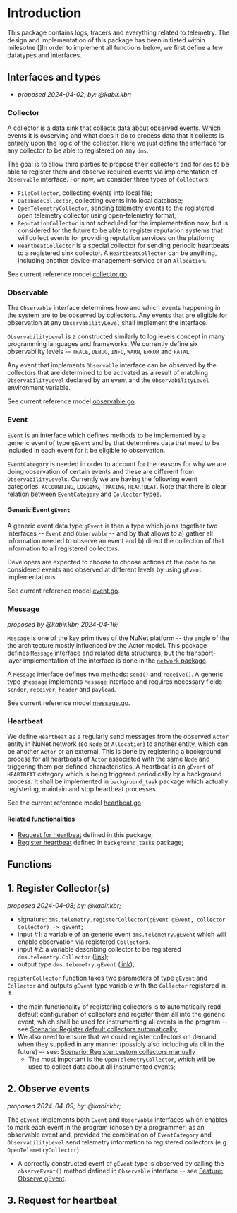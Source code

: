 # Introduction

This package contains logs, tracers and everything related to telemetry. The design and implementation of this package has been initiated within milesotne []In order to implement all functions below, we first define a few datatypes and interfaces.

## Interfaces and types

* _proposed 2024-04-02; by: @kabir.kbr;_

### Collector

A collector is a data sink that collects data about observed events. Which events it is ovserving and what does it do to process data that it collects is entirely upon the logic of the collector. Here we just define the interface for any collector to be able to registered on any `dms`.

The goal is to allow third parties to propose their collectors and for `dms` to be able to register them and observe required events via implementation of `Observable` interface. For now, we consider three types of `Collector`s: 

* `FileCollector`, collecting events into local file;
* `DatabaseCollector`, collecting events into local database;
* `OpenTelemetryCollector`, sending telemetry events to the registered open telemetry collector using open-telemetry format;
* `ReputationCollector` is not scheduled for the implementation now, but is considered for the future to be able to register reputation systems that will collect events for providing reputation services on the platform; 
* `HeartbeatCollector` is a special collector for sending periodic heartbeats to a registered sink collector. A `HeartbeatCollector` can be anything, including another device-management-service or an `Allocation`.

See current reference model [collector.go](https://gitlab.com/nunet/open-api/platform-data-model/-/blob/proposed/device-management-service/telemetry/data/collector.go).

### Observable

The `Observable` interface determines how and which events happening in the system are to be observed by collectors. Any events that are eligible for observation at any `ObservabilityLevel` shall implement the interface. 

`ObservabilityLevel` is a constructed similarly to log levels concept in many programming languages and frameworks. We currently define six observability levels -- `TRACE`, `DEBUG`, `INFO`, `WARN`, `ERROR` and `FATAL`.

Any event that implements `Observable` interface can be observed by the collectors that are determined to be activated as a result of matching `ObservabilityLevel` declared by an event and the `ObservabilityLevel` environment variable.

See current reference model [observable.go](https://gitlab.com/nunet/open-api/platform-data-model/-/blob/proposed/device-management-service/telemetry/data/observable.go).


### Event

`Event` is an interface which defines methods to be implemented by a generic event of type `gEvent` and by that determines data that need to be included in each event for it be eligible to observation.

`EventCategory` is needed in order to account for the reasons for why we are doing observation of certain events and these are different from `ObservabilityLevel`s. Currently we are having the following event categories: `ACCOUNTING`, `LOGGING`, `TRACING`, `HEARTBEAT`. Note that there is clear relation between `EventCategory` and `Collector` types.

#### Generic Event `gEvent`

A generic event data type `gEvent` is then a type which joins together two interfaces -- `Event` and `Observable` -- and by that allows to a) gather all information needed to observe an event and b) direct the collection of that information to all registered collectors.

Developers are expected to choose to choose actions of the code to be considered events and observed at different levels by using `gEvent` implementations.

See current reference model [event.go](https://gitlab.com/nunet/open-api/platform-data-model/-/blob/proposed/device-management-service/telemetry/data/event.go).

### Message

_proposed by @kabir.kbr; 2024-04-16;_

`Message` is one of the key primitives of the NuNet platform -- the angle of the the architecture mostly influenced by the Actor model. This package defines `Message` interface and related data structures, but the transport-layer implementation of the interface is done in the [`network` package](../network/README.md). 

A `Message` interface defines two methods: `send()` and `receive()`. A generic type `gMessage` implements `Message` interface and requires necessary fields `sender`, `receiver`, `header` and `payload`.

See current reference model [message.go](https://gitlab.com/nunet/open-api/platform-data-model/-/blob/proposed/device-management-service/telemetry/data/message.go).


### Heartbeat 

We define `Heartbeat` as a regularly send messages from the observed `Actor` entity in NuNet network (so `Node` or `Allocation`) to another entity, which can be another `Actor` or an external. This is done by registering a background process for all heartbeats of `Actor` associated with the same `Node` and triggering them per defined characteristics. A heartbeat is an `gEvent` of `HEARTBEAT` category which is being triggered periodically by a background process. It shall be implemented in `background_task` package which actually registering, maintain and stop heartbeat processes.

See the current reference model [heartbeat.go]()

#### Related functionalities

* [Request for heartbeat](#3-request-for-heartbeat) defined in this package;
* [Register heartbeat](../background_tasks/README.md#register-heartbeat) defined in `background_tasks` package;


## Functions

## 1. Register Collector(s)

_proposed 2024-04-08; by: @kabir.kbr;_

* signature: `dms.telemetry.registerCollector(gEvent gEvent, collector Collector) -> gEvent`;
* input #1: a variable of an generic event `dms.telemetry.gEvent` which will enable observation via registered `Collector`s.
* input #2: a variable describing collector to be registered `dms.telemetry.Collector` ([link](#collector));
* output type `dms.telemetry.gEvent` ([link](#event));

`registerCollector` function takes two parameters of type `gEvent` and `Collector` and outputs  `gEvent` type variable with the `Collector` registered in it.

* the main functionality of registering collectors is to automatically read default configuration of collectors and register them all into the generic event, which shall be used for instrumenting all events in the program -- see [Scenario: Register default collectors automatically](https://gitlab.com/nunet/test-suite/-/blob/proposed/stages/functional_tests/features/device-management-service/telemetry/registerCollector.feature);
* We also need to ensure that we could register collectors on demand, when they supplied in any manner (possibly also including via cli in the future) -- see: [Scenario: Register custom collectors manually](https://gitlab.com/nunet/test-suite/-/blob/proposed/stages/functional_tests/features/device-management-service/telemetry/registerCollector.feature)
   * The most important is the `OpenTelemetryCollector`, which will be used to collect data about all instrumented events;

## 2. Observe events

_proposed 2024-04-09; by: @kabir.kbr;_

The `gEvent` implements both `Event` and `Observable` interfaces which enables to mark each event in the program (chosen by a programmer) as an observable event and, provided the combination of `EventCategory` and `ObservabilityLevel` send telemetry information to registered collectors (e.g. `OpenTelemetryCollector`). 

* A correctly constructed event of `gEvent` type is observed by calling the `observeEvent()` method defined in `Observable` interface -- see [Feature: Observe gEvent](https://gitlab.com/nunet/test-suite/-/blob/proposed/stages/functional_tests/features/device-management-service/telemetry/observeEvent.feature).

## 3. Request for heartbeat

